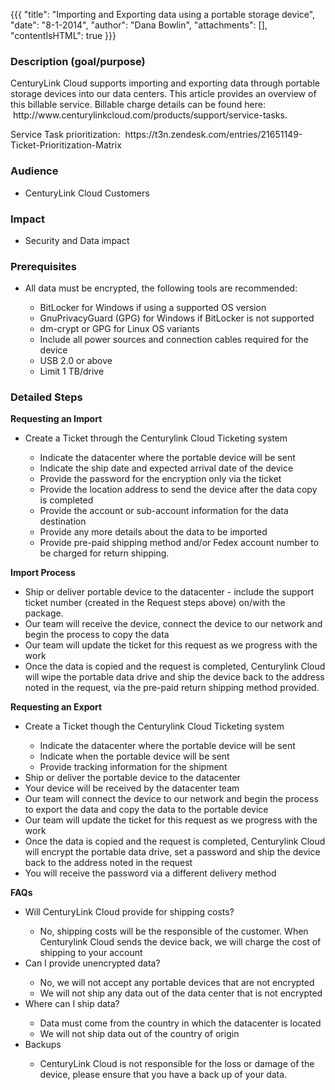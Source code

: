 {{{
  "title": "Importing and Exporting data using a portable storage device",
  "date": "8-1-2014",
  "author": "Dana Bowlin",
  "attachments": [],
  "contentIsHTML": true
}}}

<h3>Description (goal/purpose)</h3>
<p>CenturyLink Cloud supports importing and exporting data through portable storage devices into our data centers. This article provides an overview of this billable service. Billable charge details can be found here: &nbsp;http://www.centurylinkcloud.com/products/support/service-tasks.
  &nbsp;</p>
<p>Service Task prioritization: &nbsp;https://t3n.zendesk.com/entries/21651149-Ticket-Prioritization-Matrix</p>


<h3>Audience</h3>
<ul>
  <li>CenturyLink Cloud Customers</li>
</ul>
<h3>Impact</h3>
<ul>
  <li>Security and Data impact</li>
</ul>
<h3>Prerequisites</h3>
<ul>
  <li>All data must be encrypted, the following tools are recommended:
    <br />
  </li>
  <ul>
    <li>BitLocker for Windows if using a supported OS version</li>
    <li>GnuPrivacyGuard (GPG) for Windows if BitLocker is not supported</li>
    <li>dm-crypt or GPG for Linux OS variants</li>
    <li>Include all power sources and connection cables required for the device</li>
    <li>USB 2.0 or above</li>
    <li>Limit 1 TB/drive</li>
  </ul>
</ul>
<h3>Detailed Steps</h3>
<p><strong>Requesting an Import</strong>
</p>

<ul>
  <li>Create a Ticket through the Centurylink Cloud Ticketing system</li>
  <ul>
    <li>Indicate the datacenter where the portable device will be sent</li>
    <li>Indicate the ship date and expected arrival date of the device</li>
    <li>Provide the password for the encryption only via the ticket</li>
    <li>Provide the location address to send the device after the data copy is completed</li>
    <li>Provide the account or sub-account information for the data destination</li>
    <li>Provide any more details about the data to be imported</li>
    <li>Provide pre-paid&nbsp;shipping method and/or Fedex account number to be charged for return shipping.</li>
  </ul>
</ul>
<p><strong>Import Process</strong>
</p>
<ul>
  <li>Ship or deliver portable device to the datacenter - include the support ticket number (created in the Request steps above) on/with the package.</li>
  <li>Our team will receive the device, connect the device to our network and begin the process to copy the data</li>
  <li>Our team will update the ticket for this request as we progress with the work</li>
  <li>Once the data is copied and the request is completed, Centurylink Cloud will wipe the portable data drive and ship the device back to the address noted in the request, via the pre-paid return shipping method provided.</li>
</ul>

<p><strong>Requesting an Export&nbsp;</strong>
</p>

<ul>
  <li>Create a Ticket though the Centurylink Cloud Ticketing system</li>
  <ul>
    <li>Indicate the datacenter where the portable device will be sent</li>
    <li>Indicate when the portable device will be sent</li>
    <li>Provide tracking information for the shipment</li>
  </ul>
  <li>Ship or&nbsp;deliver&nbsp;the portable device to the datacenter</li>
  <li>Your device will be received by the datacenter team
    <br />
  </li>
  <li>Our team will connect the device to our network and begin the process to export the data and copy the data to the portable device</li>
  <li>Our team will update the ticket for this request as we progress with the work</li>
  <li>Once the data is copied and the request is completed, Centurylink Cloud will encrypt the portable data drive, set a password and ship the device back to the address noted in the request</li>
  <li>You will receive the password via a different delivery method</li>
</ul>
<p><strong>FAQs</strong>
</p>
<ul>
  <li>Will CenturyLink Cloud provide for shipping costs?</li>
  <ul>
    <li>No, shipping costs will be the responsible of the customer. When Centurylink Cloud sends the device back, we will charge the cost of shipping to your account</li>
  </ul>
  <li>Can I provide unencrypted data?</li>
  <ul>
    <li>No, we will not accept any portable devices that are not encrypted&nbsp;</li>
    <li>We will not ship any data out of the data center that is not encrypted</li>
  </ul>
  <li>Where can I ship data?</li>
  <ul>
    <li>Data must come from the country in which the datacenter is located</li>
    <li>We will not ship data out of the country of origin</li>
  </ul>
  <li>Backups</li>
  <ul>
    <li>CenturyLink Cloud is not responsible for the loss or damage of the device, please ensure that you have a back up of your data.</li>
  </ul>
</ul>
